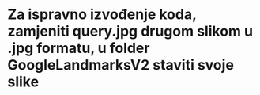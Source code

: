 # Za ispravno izvođenje koda, zamjeniti query.jpg drugom slikom u .jpg formatu, u folder GoogleLandmarksV2 staviti svoje slike
